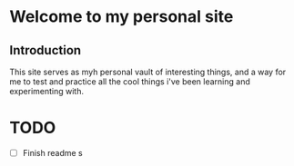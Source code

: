 # Welcome to my personal site

## Introduction

This site serves as myh personal vault of interesting things, and a way for me to test and practice all the cool things i've been learning and experimenting with.

# TODO

- [ ] Finish readme
s